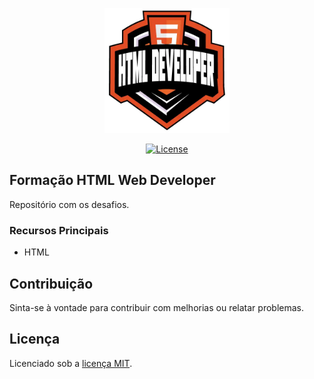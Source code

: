 
<p align="center"><a href="https://www.dio.me/bootcamp/formacao-html-web-developer" target="_blank"><img src="imagens/62ed1f1d-8d76-4bbc-905f-e73d20cb82f5.webp" width="200" height="200 alt="Html Logo"></a></p>

<p align="center">
<a href="https://packagist.org/packages/laravel/framework"><img src="https://img.shields.io/packagist/l/laravel/framework" alt="License"></a>
</p>

## Formação HTML Web Developer

Repositório com os desafios.

### Recursos Principais

- HTML

## Contribuição

Sinta-se à vontade para contribuir com melhorias ou relatar problemas.

## Licença

Licenciado sob a [licença MIT](https://opensource.org/licenses/MIT).
